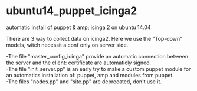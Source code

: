 # ubuntu14_puppet_icinga2
automatic install of puppet & amp; icinga 2 on ubuntu 14.04

There are 3 way to collect data on icinga2.
Here we use the "Top-down" models, witch necessit a conf only on server side.


-The file "master_config_icinga" provide an automatic connection between the server and the client: certificate are automaticly signed.        
-The file "init_server.pp" is an early try to make a custom puppet module for an automatics installation of: puppet, amp and modules from puppet.                 
-The files "nodes.pp" and "site.pp" are deprecated, don't use it.
